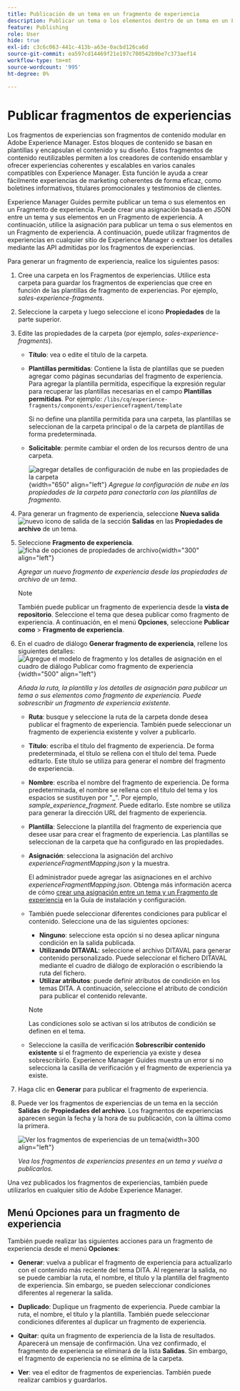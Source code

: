 ```yaml
---
title: Publicación de un tema en un fragmento de experiencia
description: Publicar un tema o los elementos dentro de un tema en un Fragmento de experiencia en AEM Guides.  Obtenga información sobre cómo ver los fragmentos de experiencias presentes para un tema y volver a publicarlos.
feature: Publishing
role: User
hide: true
exl-id: c3c6c063-441c-413b-a63e-0acbd126ca6d
source-git-commit: ea597cd14469f21e197c700542b9be7c373aef14
workflow-type: tm+mt
source-wordcount: '995'
ht-degree: 0%

---
```


# Publicar fragmentos de experiencias

Los fragmentos de experiencias son fragmentos de contenido modular en Adobe Experience Manager. Estos bloques de contenido se basan en plantillas y encapsulan el contenido y su diseño. Estos fragmentos de contenido reutilizables permiten a los creadores de contenido ensamblar y ofrecer experiencias coherentes y escalables en varios canales compatibles con Experience Manager. Esta función le ayuda a crear fácilmente experiencias de marketing coherentes de forma eficaz, como boletines informativos, titulares promocionales y testimonios de clientes.

Experience Manager Guides permite publicar un tema o sus elementos en un Fragmento de experiencia. Puede crear una asignación basada en JSON entre un tema y sus elementos en un Fragmento de experiencia. A continuación, utilice la asignación para publicar un tema o sus elementos en un Fragmento de experiencia. A continuación, puede utilizar fragmentos de experiencias en cualquier sitio de Experience Manager o extraer los detalles mediante las API admitidas por los fragmentos de experiencias.




Para generar un fragmento de experiencia, realice los siguientes pasos:


1. Cree una carpeta en los Fragmentos de experiencias. Utilice esta carpeta para guardar los fragmentos de experiencias que cree en función de las plantillas de fragmento de experiencias. Por ejemplo, *sales-experience-fragments*.
1. Seleccione la carpeta y luego seleccione el icono **Propiedades** de la parte superior.
1. Edite las propiedades de la carpeta (por ejemplo, *sales-experience-fragments*).


   * **Título**: vea o edite el título de la carpeta.

   * **Plantillas permitidas**: Contiene la lista de plantillas que se pueden agregar como páginas secundarias del fragmento de experiencia. Para agregar la plantilla permitida, especifique la expresión regular para recuperar las plantillas necesarias en el campo **Plantillas permitidas**.
Por ejemplo:
     `/libs/cq/experience-fragments/components/experiencefragment/template`

     Si no define una plantilla permitida para una carpeta, las plantillas se seleccionan de la carpeta principal o de la carpeta de plantillas de forma predeterminada.
   * **Solicitable**: permite cambiar el orden de los recursos dentro de una carpeta.

     ![agregar detalles de configuración de nube en las propiedades de la carpeta](images/experience-fragment-folder-properties.png){width="650" align="left"}
     *Agregue la configuración de nube en las propiedades de la carpeta para conectarla con las plantillas de fragmento.*
1. Para generar un fragmento de experiencia, seleccione **Nueva salida** ![nuevo icono de salida](./images/Add_icon.svg) de la sección **Salidas** en las **Propiedades de archivo** de un tema.
1. Seleccione **Fragmento de experiencia**.\
   ![ficha de opciones de propiedades de archivo](./images/file-properties-outputs.png){width="300" align="left"}

   *Agregar un nuevo fragmento de experiencia desde las propiedades de archivo de un tema*.

   >[!NOTE]
   >
   > También puede publicar un fragmento de experiencia desde la **vista de repositorio**. Seleccione el tema que desea publicar como fragmento de experiencia. A continuación, en el menú **Opciones**, seleccione **Publicar como** > **Fragmento de experiencia**.

1. En el cuadro de diálogo **Generar fragmento de experiencia**, rellene los siguientes detalles:
   ![Agregue el modelo de fragmento y los detalles de asignación en el cuadro de diálogo Publicar como fragmento de experiencia](images/experience-fragment-generate.png){width="500" align="left"}

   *Añada la ruta, la plantilla y los detalles de asignación para publicar un tema o sus elementos como fragmento de experiencia. Puede sobrescribir un fragmento de experiencia existente.*

   * **Ruta**: busque y seleccione la ruta de la carpeta donde desea publicar el fragmento de experiencia. También puede seleccionar un fragmento de experiencia existente y volver a publicarlo.
   * **Título**: escriba el título del fragmento de experiencia. De forma predeterminada, el título se rellena con el título del tema. Puede editarlo. Este título se utiliza para generar el nombre del fragmento de experiencia.
   * **Nombre**: escriba el nombre del fragmento de experiencia. De forma predeterminada, el nombre se rellena con el título del tema y los espacios se sustituyen por &quot;_&quot;. Por ejemplo, *sample_experience_fragment*. Puede editarlo. Este nombre se utiliza para generar la dirección URL del fragmento de experiencia.
   * **Plantilla**: Seleccione la plantilla del fragmento de experiencia que desee usar para crear el fragmento de experiencia. Las plantillas se seleccionan de la carpeta que ha configurado en las propiedades.
   * **Asignación**: selecciona la asignación del archivo *experienceFragmentMapping.json* y la muestra.



     El administrador puede agregar las asignaciones en el archivo *experienceFragmentMapping.json*.  Obtenga más información acerca de cómo [crear una asignación entre un tema y un Fragmento de experiencia](/help/product-guide/cs-install-guide/conf-experience-fragment-mapping-cs.md) en la Guía de instalación y configuración.

   * También puede seleccionar diferentes condiciones para publicar el contenido.  Seleccione una de las siguientes opciones:


      * **Ninguno**: seleccione esta opción si no desea aplicar ninguna condición en la salida publicada.
      * **Utilizando DITAVAL**: seleccione el archivo DITAVAL para generar contenido personalizado. Puede seleccionar el fichero DITAVAL mediante el cuadro de diálogo de exploración o escribiendo la ruta del fichero.
      * **Utilizar atributos**: puede definir atributos de condición en los temas DITA. A continuación, seleccione el atributo de condición para publicar el contenido relevante.

     >[!NOTE]
     > 
     >Las condiciones solo se activan si los atributos de condición se definen en el tema.


   * Seleccione la casilla de verificación **Sobrescribir contenido existente** si el fragmento de experiencia ya existe y desea sobrescribirlo. Experience Manager Guides muestra un error si no selecciona la casilla de verificación y el fragmento de experiencia ya existe.
1. Haga clic en **Generar** para publicar el fragmento de experiencia.
1. Puede ver los fragmentos de experiencias de un tema en la sección **Salidas** de **Propiedades del archivo**. Los fragmentos de experiencias aparecen según la fecha y la hora de su publicación, con la última como la primera.

   ![Ver los fragmentos de experiencias de un tema](images/experience-fragment-outputs.png){width=300 align=&quot;left&quot;}

   *Vea los fragmentos de experiencias presentes en un tema y vuelva a publicarlos.*




Una vez publicados los fragmentos de experiencias, también puede utilizarlos en cualquier sitio de Adobe Experience Manager.


## Menú Opciones para un fragmento de experiencia

También puede realizar las siguientes acciones para un fragmento de experiencia desde el menú **Opciones**:

* **Generar**: vuelva a publicar el fragmento de experiencia para actualizarlo con el contenido más reciente del tema DITA. Al regenerar la salida, no se puede cambiar la ruta, el nombre, el título y la plantilla del fragmento de experiencia. Sin embargo, se pueden seleccionar condiciones diferentes al regenerar la salida.

* **Duplicado**: Duplique un fragmento de experiencia. Puede cambiar la ruta, el nombre, el título y la plantilla. También puede seleccionar condiciones diferentes al duplicar un fragmento de experiencia.

* **Quitar**: quita un fragmento de experiencia de la lista de resultados. Aparecerá un mensaje de confirmación. Una vez confirmado, el fragmento de experiencia se eliminará de la lista **Salidas**. Sin embargo, el fragmento de experiencia no se elimina de la carpeta.

* **Ver**: vea el editor de fragmentos de experiencias. También puede realizar cambios y guardarlos.
